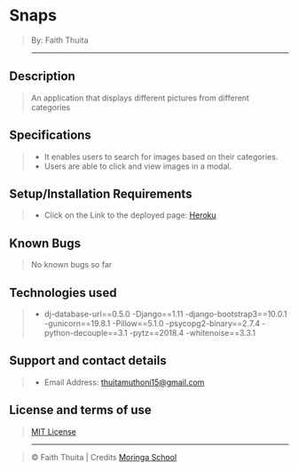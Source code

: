 # Snaps

> By: Faith Thuita

> ------------------------------------------------------------------------------

## Description

> An application that displays different pictures from different categories

## Specifications

> - It enables users to search for images based on their categories.
> - Users are able to click and view images in a modal.


## Setup/Installation Requirements

> - Click on the Link to the deployed page: [Heroku](https://my-shotss.herokuapp.com/)

## Known Bugs

> No known bugs so far

## Technologies used

> - dj-database-url==0.5.0
> -Django==1.11
> -django-bootstrap3==10.0.1
> -gunicorn==19.8.1
> -Pillow==5.1.0
> -psycopg2-binary==2.7.4
> -python-decouple==3.1
> -pytz==2018.4
> -whitenoise==3.3.1



## Support and contact details


> - Email Address: thuitamuthoni15@gmail.com

## License and terms of use

> [MIT License](license)

> --------------------------------------------------------------------------------

> © Faith Thuita | Credits [Moringa School](https://moringaschool.com/)
